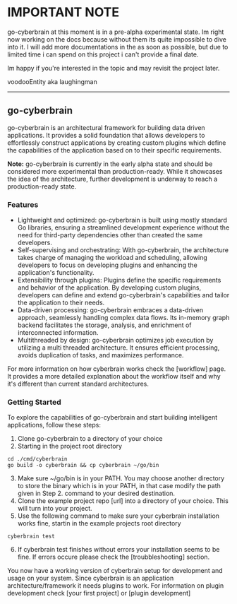 # IMPORTANT NOTE
go-cyberbrain at this moment is in a pre-alpha experimental state. Im right now working on the docs because without them its quite impossible to dive into it. I will add more documentations in the as soon as possible, but due to limited time i can spend on this project i can't provide a final date. 

Im happy if you're interested in the topic and may revisit the project later.

voodooEntity aka laughingman

---------------

## go-cyberbrain

go-cyberbrain is an architectural framework for building data driven applications. It provides a solid foundation that allows developers to effortlessly construct applications by creating custom plugins which define the capabilities of the application based on to their specific requirements.

**Note:** go-cyberbrain is currently in the early alpha state and should be considered more experimental than production-ready. While it showcases the idea of the architecture, further development is underway to reach a production-ready state.

### Features

- Lightweight and optimized: go-cyberbrain is built using mostly standard Go libraries, ensuring a streamlined development experience without the need for third-party dependencies other than created the same developers.
- Self-supervising and orchestrating: With go-cyberbrain, the architecture takes charge of managing the workload and scheduling, allowing developers to focus on developing plugins and enhancing the application's functionality.
- Extensibility through plugins: Plugins define the specific requirements and behavior of the application. By developing custom plugins, developers can define and extend go-cyberbrain's capabilities and tailor the application to their needs.
- Data-driven processing: go-cyberbrain embraces a data-driven approach, seamlessly handling complex data flows. Its in-memory graph backend facilitates the storage, analysis, and enrichment of interconnected information.
- Multithreaded by design: go-cyberbrain optimizes job execution by utilizing a multi threaded architecture. It ensures efficient processing, avoids duplication of tasks, and maximizes performance.

For more information on how cyberbrain works check the [workflow] page. It provides a more detailed explanation about the workflow itself and why it's different than current standard architectures. 

### Getting Started

To explore the capabilities of go-cyberbrain and start building intelligent applications, follow these steps:

1. Clone go-cyberbrain to a directory of your choice
2. Starting in the project root directory 
```
cd ./cmd/cyberbrain
go build -o cyberbrain && cp cyberbrain ~/go/bin
```
3. Make sure ~/go/bin is in your PATH. You may choose another directory to store the binary which is in your PATH, in that case modify the path given in Step 2. command to your desired destination.
4. Clone the example project repo [url] into a directory of your choice. This will turn into your project.
5. Use the following command to make sure your cyberbrain installation works fine, startin in the example projects root directory
```
cyberbrain test
```
6. If cyberbrain test finishes without errors your installation seems to be fine. If errors occure please check the [troubbleshooting] section.

You now have a working version of cyberbrain setup for development and usage on your system. Since cyberbrain is an application architecture/framework it needs plugins to work. For information on plugin development check [your first project] or [plugin development]


